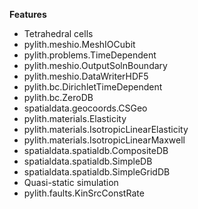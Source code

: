 
**Features**

* Tetrahedral cells
* pylith.meshio.MeshIOCubit
* pylith.problems.TimeDependent
* pylith.meshio.OutputSolnBoundary
* pylith.meshio.DataWriterHDF5
* pylith.bc.DirichletTimeDependent
* pylith.bc.ZeroDB
* spatialdata.geocoords.CSGeo
* pylith.materials.Elasticity
* pylith.materials.IsotropicLinearElasticity
* pylith.materials.IsotropicLinearMaxwell
* spatialdata.spatialdb.CompositeDB
* spatialdata.spatialdb.SimpleDB
* spatialdata.spatialdb.SimpleGridDB
* Quasi-static simulation
* pylith.faults.KinSrcConstRate
